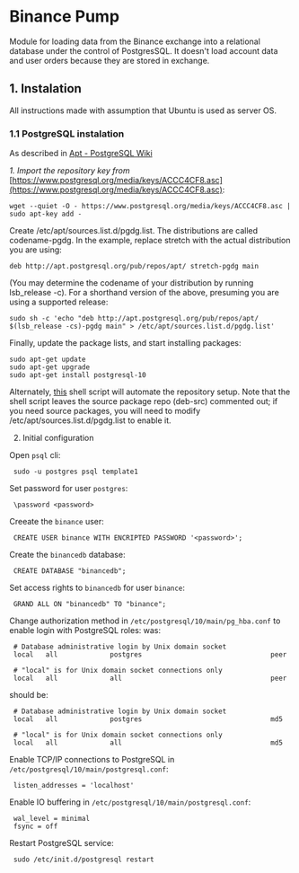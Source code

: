 # Binance Pump

Module for loading data from the Binance exchange into a relational database under the control of PostgresSQL.
It doesn't load account data and user orders because they are stored in exchange.

## 1. Instalation

All instructions made with assumption that Ubuntu is used as server OS.

### 1.1 PostgreSQL instalation

As described in [Apt - PostgreSQL Wiki](https://wiki.postgresql.org/wiki/Apt)

*1. Import the repository key from* [https://www.postgresql.org/media/keys/ACCC4CF8.asc](https://www.postgresql.org/media/keys/ACCC4CF8.asc):
```
wget --quiet -O - https://www.postgresql.org/media/keys/ACCC4CF8.asc | sudo apt-key add -
```
Create /etc/apt/sources.list.d/pgdg.list. The distributions are called codename-pgdg. In the example, replace stretch with the actual distribution you are using:
```
deb http://apt.postgresql.org/pub/repos/apt/ stretch-pgdg main
```
(You may determine the codename of your distribution by running lsb_release -c). For a shorthand version of the above, presuming you are using a supported release:
```
sudo sh -c 'echo "deb http://apt.postgresql.org/pub/repos/apt/ $(lsb_release -cs)-pgdg main" > /etc/apt/sources.list.d/pgdg.list'
```
Finally, update the package lists, and start installing packages:
```
sudo apt-get update
sudo apt-get upgrade
sudo apt-get install postgresql-10
```
Alternately, [this](https://salsa.debian.org/postgresql/postgresql-common/raw/master/pgdg/apt.postgresql.org.sh) shell script will automate the repository setup. Note that the shell script leaves the source package repo (deb-src) commented out; if you need source packages, you will need to modify /etc/apt/sources.list.d/pgdg.list to enable it.

2. Initial configuration

Open `psql` cli:
```
 sudo -u postgres psql template1
```
Set password for user `postgres`:
```
 \password <password>
```
Creeate the `binance` user:
```
 CREATE USER binance WITH ENCRIPTED PASSWORD '<password>';
```
Create the `binancedb` database:
```
 CREATE DATABASE "binancedb";
```
Set access rights to `binancedb` for user `binance`:
```
 GRAND ALL ON "binancedb" TO "binance";
```
Change authorization method in `/etc/postgresql/10/main/pg_hba.conf` to enable login with PostgreSQL roles:
was:
```
 # Database administrative login by Unix domain socket
 local   all             postgres                                peer

 # "local" is for Unix domain socket connections only
 local   all             all                                     peer

```
should be:
```
 # Database administrative login by Unix domain socket
 local   all             postgres                                md5

 # "local" is for Unix domain socket connections only
 local   all             all                                     md5

```
Enable TCP/IP connections to PostgreSQL in `/etc/postgresql/10/main/postgresql.conf`:
```
 listen_addresses = 'localhost'
```
Enable IO buffering in `/etc/postgresql/10/main/postgresql.conf`:
```
 wal_level = minimal
 fsync = off

```
Restart PostgreSQL service:
```
 sudo /etc/init.d/postgresql restart
```


